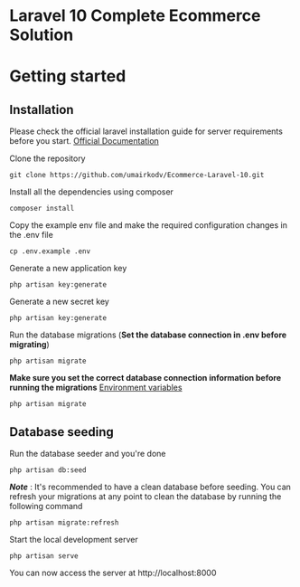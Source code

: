 # Laravel 10 Complete Ecommerce Solution
# Getting started

## Installation 

Please check the official laravel installation guide for server requirements before you start. [Official Documentation](https://laravel.com/docs/5.4/installation#installation)

Clone the repository   

    git clone https://github.com/umairkodv/Ecommerce-Laravel-10.git

Install all the dependencies using composer

    composer install

Copy the example env file and make the required configuration changes in the .env file

    cp .env.example .env

Generate a new application key
 
    php artisan key:generate

Generate a new secret key

    php artisan key:generate

Run the database migrations (**Set the database connection in .env before migrating**)

    php artisan migrate
    
**Make sure you set the correct database connection information before running the migrations** [Environment variables](#environment-variables)

    php artisan migrate

## Database seeding

Run the database seeder and you're done

    php artisan db:seed

***Note*** : It's recommended to have a clean database before seeding. You can refresh your migrations at any point to clean the database by running the following command

    php artisan migrate:refresh

Start the local development server

    php artisan serve

You can now access the server at http://localhost:8000
    
